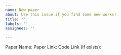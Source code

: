 ```yaml
---
name: New paper
about: Use this issue if you find some new works!
title: ''
labels: ''
assignees: ''

---
```


Paper Name:
Paper Link:
Code Link (If exists):
